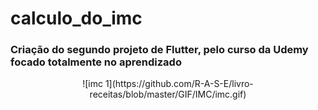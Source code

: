 # calculo_do_imc

### Criação do segundo projeto de Flutter, pelo curso da Udemy focado totalmente no aprendizado
<div style="text-align:center">
![imc 1](https://github.com/R-A-S-E/livro-receitas/blob/master/GIF/IMC/imc.gif)
</div>
